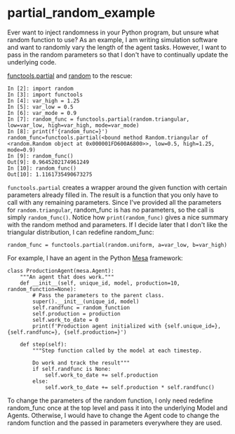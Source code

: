 # partial_random_example

Ever want to inject randomness in your Python program, but unsure what random function to use? As an example, I am writing simulation software and want to randomly vary the length of the agent tasks. However, I want to pass in the random parameters so that I don't have to continually update the underlying code. 

[functools.partial](https://docs.python.org/3/library/functools.html#functools.partial) and [random](https://docs.python.org/3/library/random.html) to the rescue:

```
In [2]: import random
In [3]: import functools
In [4]: var_high = 1.25
In [5]: var_low = 0.5
In [6]: var_mode = 0.9
In [7]: random_func = functools.partial(random.triangular, low=var_low, high=var_high, mode=var_mode)
In [8]: print(f'{random_func=}')
random_func=functools.partial(<bound method Random.triangular of <random.Random object at 0x000001FD600A6800>>, low=0.5, high=1.25, mode=0.9)
In [9]: random_func()
Out[9]: 0.9645202174961249
In [10]: random_func()
Out[10]: 1.1161735490673275
```

`functools.partial` creates a wrapper around the given function with certain parameters already filled in. The result is a function that you only have to call with any remaining parameters. Since I've provided all the parameters for `random.triangular`, random_func is has no parameters, so the call is simply `random_func()`. Notice how `print(random_func)` gives a nice summary with the random method and parameters. If I decide later that I don't like the triangular distribution, I can redefine random_func:

`random_func = functools.partial(random.uniform, a=var_low, b=var_high)`

For example, I have an agent in the Python [Mesa](https://mesa.readthedocs.io/en/latest/tutorials/intro_tutorial.html) framework:

```
class ProductionAgent(mesa.Agent):
    """An agent that does work."""
    def __init__(self, unique_id, model, production=10, random_function=None):
        # Pass the parameters to the parent class.
        super().__init__(unique_id, model)
        self.randfunc = random_function
        self.production = production
        self.work_to_date = 0
        print(f'Production agent initialized with {self.unique_id=}, {self.randfunc=}, {self.production=}')

    def step(self):
        """Step function called by the model at each timestep.

        Do work and track the result"""
        if self.randfunc is None:
            self.work_to_date += self.production
        else:
            self.work_to_date += self.production * self.randfunc()
```

To change the parameters of the random function, I only need redefine random_func once at the top level and pass it into the underlying Model and Agents. Otherwise, I would have to change the Agent code to change the random function and the passed in parameters everywhere they are used.
